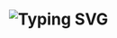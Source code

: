 <div align="center">
    <h1>
        <img src="https://readme-typing-svg.herokuapp.com?font=Jetbrains+mono&size=40&duration=3000&color=33FF33&center=true&vCenter=true&width=435&lines=hello..+there;This is..;..my+Github..;" alt="Typing SVG"/>
    </h1>
</div>

